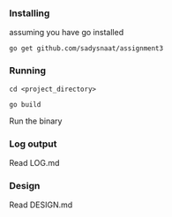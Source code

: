 ### Installing
assuming you have go installed
```
go get github.com/sadysnaat/assignment3
```

### Running
```
cd <project_directory>
```

```
go build 
```

Run the binary


### Log output
Read LOG.md

### Design
Read DESIGN.md